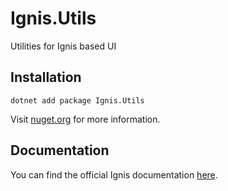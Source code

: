 ﻿# Ignis.Utils

Utilities for Ignis based UI

## Installation

```shell
dotnet add package Ignis.Utils
```

Visit [nuget.org](https://www.nuget.org/packages/Ignis.Utils) for more information.

## Documentation

You can find the official Ignis documentation [here](https://ignis.dvolper.dev).
